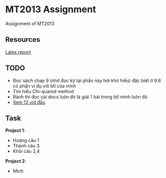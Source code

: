 # MT2013 Assignment

Assignment of MT2013

## Resources

[Latex report](https://www.overleaf.com/1928477183hdqsbktcydxc)

## TODO

* Đọc sách chap 9 (nhớ đọc kỹ tại phần này hơi khó hiểu) đặc biệt ở 9.8 có phần ví dụ với btl của mình
* Tìm hiểu Chi-quared method
* Rảnh thì đọc cái docs luôn đó là giải 1 bài trong btl mình luôn đó
* [Xem 12 vid đầu](https://www.youtube.com/playlist?list=PLblh5JKOoLUK0FLuzwntyYI10UQFUhsY9)

## Task
**Project 1**:
- Hoàng câu 1
- Thành câu 3
- Khôi câu 2,4


**Project 2**:
- Minh
